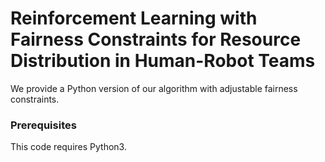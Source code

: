 # Reinforcement Learning with Fairness Constraints for Resource Distribution in Human-Robot Teams

We provide a Python version of our algorithm with adjustable fairness constraints.

### Prerequisites

This code requires Python3.

